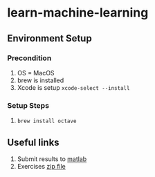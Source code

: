 learn-machine-learning
======================

Environment Setup
-----------------

### Precondition

1. OS = MacOS
1. brew is installed
1. Xcode is setup `xcode-select --install`

### Setup Steps

1. `brew install octave`

Useful links
------------

1. Submit results to [matlab](https://matlab.mathworks.com/)
1. Exercises [zip file](https://drive.google.com/file/d/12zdoveKyS6cqi6dFA2fcgRakx1yKCN74/view?usp=sharing)
